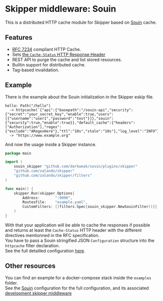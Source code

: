 Skipper middleware: Souin
================================

This is a distributed HTTP cache module for Skipper based on [Souin](https://github.com/darkweak/souin) cache.  

## Features

 * [RFC 7234](https://httpwg.org/specs/rfc7234.html) compliant HTTP Cache.
 * Sets [the `Cache-Status` HTTP Response Header](https://httpwg.org/http-extensions/draft-ietf-httpbis-cache-header.html)
 * REST API to purge the cache and list stored resources.
 * Builtin support for distributed cache.
 * Tag-based invalidation.


## Example
There is the example about the Souin initialization in the Skipper eskip file.
```
hello: Path("/hello") 
  -> httpcache(`{"api":{"basepath":"/souin-api","security":{"secret":"your_secret_key","enable":true,"users":[{"username":"user1","password":"test"}]},"souin":{"security":true,"enable":true}},"default_cache":{"headers":["Authorization"],"regex":{"exclude":"ARegexHere"},"ttl":"10s","stale":"10s"},"log_level":"INFO"}`)
  -> "https://www.example.org"
```

And now the usage inside a Skipper instance.
```go
package main

import (
	souin_skipper "github.com/darkweak/souin/plugins/skipper"
	"github.com/zalando/skipper"
	"github.com/zalando/skipper/filters"
)

func main() {
	skipper.Run(skipper.Options{
		Address:       ":9090",
		RoutesFile:    "example.yaml",
		CustomFilters: []filters.Spec{souin_skipper.NewSouinFilter()}},
	)
}
```
With that your application will be able to cache the responses if possible and returns at least the `Cache-Status` HTTP header with the different directives mentionned in the RFC specification.  
You have to pass a Souin stringified JSON `Configuration` structure into the `httpcache` filter declaration.  
See the full detailled configuration [here](https://github.com/darkweak/souin#optional-configuration).

Other resources
---------------
You can find an example for a docker-compose stack inside the `examples` folder.  
See the [Souin](https://github.com/darkweak/souin) configuration for the full configuration, and its associated [development skipper middleware](https://github.com/darkweak/souin/blob/master/plugins/skipper)  
